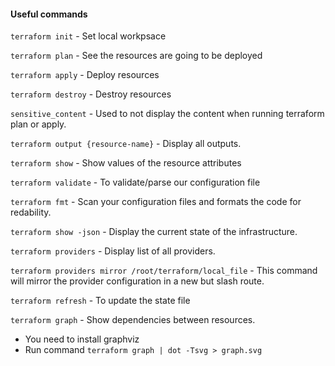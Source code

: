 #### Useful commands

```terraform init``` - Set local workpsace

```terraform plan``` - See the resources are going to be deployed

```terraform apply``` - Deploy resources

```terraform destroy``` - Destroy resources

```sensitive_content``` - Used to not display the content when running terraform plan or apply.

```terraform output {resource-name}``` - Display all outputs.

```terraform show``` - Show values of the resource attributes

```terraform validate``` - To validate/parse our configuration file

```terraform fmt``` - Scan your configuration files and formats the code for redability.

```terraform show -json``` - Display the current state of the infrastructure.

```terraform providers``` - Display list of all providers.

```terraform providers mirror /root/terraform/local_file``` - This command will mirror the provider configuration in a new but slash route.

```terraform refresh``` - To update the state file

```terraform graph``` - Show dependencies between resources.
- You need to install graphviz
- Run command ```terraform graph | dot -Tsvg > graph.svg``` 

